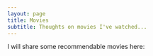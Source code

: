 ```yaml
---
layout: page
title: Movies
subtitle: Thoughts on movies I've watched...
---
```


I will share some recommendable movies here:


